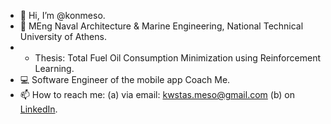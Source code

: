 - 👋 Hi, I’m @konmeso.
- 👀 MEng Naval Architecture & Marine Engineering, National Technical University of Athens.
- - Thesis: Total Fuel Oil Consumption Minimization using Reinforcement Learning. 
- 💻 Software Engineer of the mobile app Coach Me.
- 📫 How to reach me: (a) via email: kwstas.meso@gmail.com (b) on [LinkedIn](https://www.linkedin.com/in/konstantinos-mesolongitis/).

<!---
konmeso/konmeso is a ✨ special ✨ repository because its `README.md` (this file) appears on your GitHub profile.
You can click the Preview link to take a look at your changes.
--->
